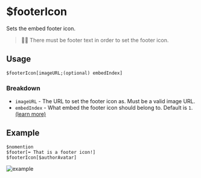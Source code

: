 # $footerIcon
Sets the embed footer icon.
> 🧙‍♂️ There must be footer text in order to set the footer icon.

## Usage
```
$footerIcon[imageURL;(optional) embedIndex]
```

### Breakdown
- `imageURL` - The URL to set the footer icon as. Must be a valid image URL.
- `embedIndex` - What embed the footer icon should belong to. Default is `1`. [(learn more)](/src/resources/embedIndexes.md)

## Example
```
$nomention
$footer[⬅️ That is a footer icon!]
$footerIcon[$authorAvatar]
```

![example](https://user-images.githubusercontent.com/69215413/123020288-1544f180-d3a0-11eb-9378-3e83e1d1cb60.png)

